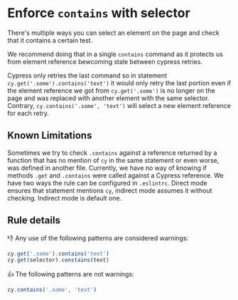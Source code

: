 # Enforce `contains` with selector

There's multiple ways you can select an element on the page and check that it contains a certain test.

We recommend doing that in a single `contains` command as it protects us from element reference bewcoming stale between cypress retries.

Cypress only retries the last command so in statement `cy.get('.some').contains('text')` it would only retry the last portion even if the element reference we got from `cy.get('.some')` is no longer on the page and was replaced with another element with the same selector. Contrary, `cy.contains('.some', 'text')` will select a new element reference for each retry.

## Known Limitations

Sometimes we try to check `.contains` against a reference returned by a function that has no mention of `cy` in the same statement or even worse, was defined in another file. Currently, we have no way of knowing if methods `.get` and `.contains` were called against a Cypress reference. We have two ways the rule can be configured in `.eslintrc`. Direct mode ensures that statement mentions `cy`, indirect mode assumes it without checking. Indirect mode is default one.

## Rule details

:thumbsdown: Any use of the following patterns are considered warnings:

```js
cy.get('.some').contains('text')
cy.get(selector).constains(text)
```

:thumbsup: The following patterns are not warnings:

```js
cy.contains('.some', 'text')
```
